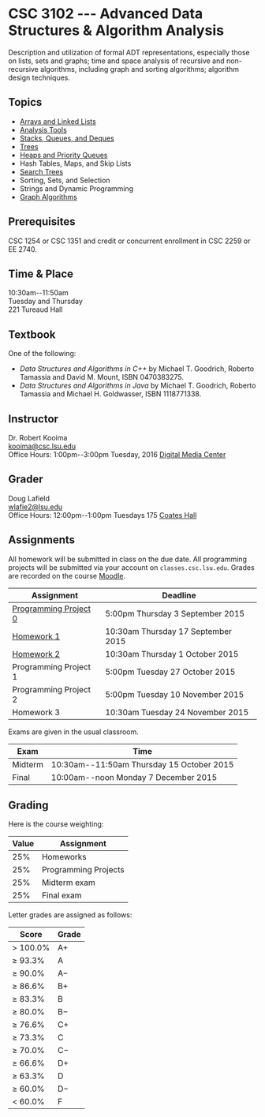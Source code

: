 # CSC 3102 --- Advanced Data Structures & Algorithm Analysis

Description and utilization of formal ADT representations, especially those on lists, sets and graphs; time and space analysis of recursive and non-recursive algorithms, including graph and sorting algorithms; algorithm design techniques.

## Topics

- [Arrays and Linked Lists](topic1.html)
- [Analysis Tools](topic2.html)
- [Stacks, Queues, and Deques](topic3.html)
- [Trees](topic4.html)
- [Heaps and Priority Queues](topic5.html)
- Hash Tables, Maps, and Skip Lists
- [Search Trees](topic6.html)
- Sorting, Sets, and Selection
- Strings and Dynamic Programming
- [Graph Algorithms](topic8.html)

## Prerequisites

CSC 1254 or CSC 1351 and credit or concurrent enrollment in CSC 2259 or EE 2740.

## Time & Place

10:30am--11:50am  
Tuesday and Thursday  
221 Tureaud Hall  

## Textbook

One of the following:

- *Data Structures and Algorithms in C++* by Michael T. Goodrich, Roberto Tamassia and David M. Mount, ISBN 0470383275.
- *Data Structures and Algorithms in Java* by Michael T. Goodrich, Roberto Tamassia and Michael H. Goldwasser, ISBN 1118771338.

## Instructor

Dr. Robert Kooima  
<kooima@csc.lsu.edu>  
Office Hours: 1:00pm--3:00pm Tuesday, 2016 [Digital Media Center](https://maps.google.com/?ll=30.407446,-91.172608)  

## Grader

Doug Lafield  
<wlafie2@lsu.edu>  
Office Hours: 12:00pm--1:00pm Tuesdays 175 [Coates Hall](https://maps.google.com/?ll=30.4131945,-91.1792523)  

## Assignments

All homework will be submitted in class on the due date. All programming projects will be submitted via your account on `classes.csc.lsu.edu`. Grades are recorded on the course [Moodle](http://moodle2.lsu.edu/course/view.php?id=27660).

| Assignment                             | Deadline                           |
| -------------------------------------- | ---------------------------------- |
| [Programming Project 0](project0.html) | 5:00pm Thursday 3 September 2015   |
| [Homework 1](homework1.html)           | 10:30am Thursday 17 September 2015 |
| [Homework 2](homework2.html)           | 10:30am Thursday 1 October 2015     |
| Programming Project 1                  | 5:00pm Tuesday 27 October 2015    |
| Programming Project 2                  | 5:00pm Tuesday 10 November 2015    |
| Homework 3                             | 10:30am Tuesday 24 November 2015   |

Exams are given in the usual classroom.

| Exam    | Time                                      |
| ------- | ----------------------------------------- |
| Midterm | 10:30am--11:50am Thursday 15 October 2015 |
| Final   | 10:00am--noon Monday 7 December 2015      |

## Grading

Here is the course weighting:

| Value  | Assignment             |
| ------ | ---------------------- |
| 25%    | Homeworks              |
| 25%    | Programming Projects   |
| 25%    | Midterm exam           |
| 25%    | Final exam             |

 Letter grades are assigned as follows:

| Score       | Grade   |
|-------------|----------
| &gt; 100.0% | A+      |
| &geq; 93.3% | A       |
| &geq; 90.0% | A&minus;|
| &geq; 86.6% | B+      |
| &geq; 83.3% | B       |
| &geq; 80.0% | B&minus;|
| &geq; 76.6% | C+      |
| &geq; 73.3% | C       |
| &geq; 70.0% | C&minus;|
| &geq; 66.6% | D+      |
| &geq; 63.3% | D       |
| &geq; 60.0% | D&minus;|
| &lt;  60.0% | F       |
